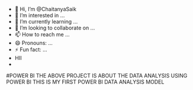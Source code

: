 - 👋 Hi, I’m @ChaitanyaSaik
- 👀 I’m interested in ...
- 🌱 I’m currently learning ...
- 💞️ I’m looking to collaborate on ...
- 📫 How to reach me ...
- 😄 Pronouns: ...
- ⚡ Fun fact: ...
- HII
- 

<!---
ChaitanyaSaik/ChaitanyaSaik is a ✨ special ✨ repository because its `README.md` (this file) appears on your GitHub profile.
You can click the Preview link to take a look at your changes.
--->
 #POWER BI
 THE ABOVE PROJECT IS ABOUT THE DATA ANALYSIS USING POWER BI 
 THIS IS MY FIRST POWER BI DATA ANALYSIS MODEL 
